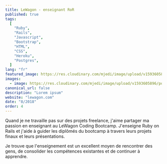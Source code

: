 ```yaml
---
title: LeWagon - enseignant RoR
published: true
tags:
  [
    "Ruby",
    "Rails",
    "Javascript",
    "Bootstrap",
    "HTML",
    "CSS",
    "Heroku",
    "Postgres",
  ]
lang: "fr"
featured_image: https://res.cloudinary.com/mjedi/image/upload/v1593605896/portfolio/lewagon.png
images:
  - image: https://res.cloudinary.com/mjedi/image/upload/v1593605896/portfolio/lewagon.png
canonical_url: false
description: "Lorem ipsum"
website: "lewagon.com"
date: "8/2018"
order: 4
---
```


Quand je ne travaille pas sur des projets freelance, j'aime partager ma passion en enseignant au LeWagon Coding Bootcamp. J'enseigne Ruby on Rails et j'aide à guider les diplômés du bootcamp à travers leurs projets finaux et leurs présentations.

Je trouve que l'enseignement est un excellent moyen de rencontrer des gens, de consolider les compétences existantes et de continuer à apprendre.
